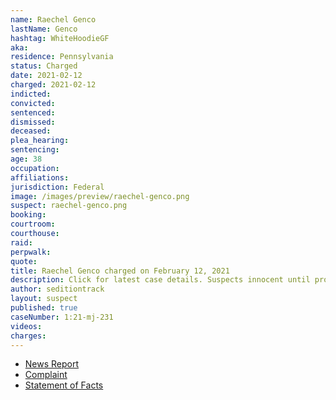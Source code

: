 ```yaml
---
name: Raechel Genco
lastName: Genco
hashtag: WhiteHoodieGF
aka:
residence: Pennsylvania
status: Charged
date: 2021-02-12
charged: 2021-02-12
indicted:
convicted:
sentenced:
dismissed:
deceased:
plea_hearing:
sentencing:
age: 38
occupation:
affiliations:
jurisdiction: Federal
image: /images/preview/raechel-genco.png
suspect: raechel-genco.png
booking:
courtroom:
courthouse:
raid:
perpwalk:
quote:
title: Raechel Genco charged on February 12, 2021
description: Click for latest case details. Suspects innocent until proven guilty.
author: seditiontrack
layout: suspect
published: true
caseNumber: 1:21-mj-231
videos:
charges:
---
```


- [News Report](http://levittownnow.com/2021/02/25/bristol-twp-woman-charged-as-part-of-capitol-insurrection-investigation/)
- [Complaint](https://extremism.gwu.edu/sites/g/files/zaxdzs2191/f/Raechel%20Genco%20Criminal%20Complaint.pdf)
- [Statement of Facts](https://www.justice.gov/usao-dc/case-multi-defendant/file/1371391/download)
